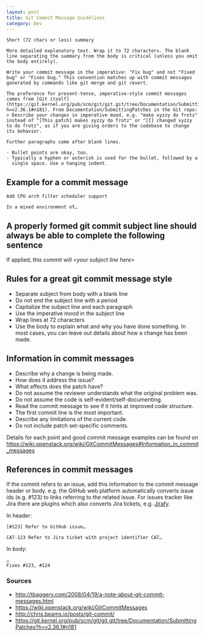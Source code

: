 ```yaml
---
layout: post
title: Git Commit Message Guidelines
category: Dev
---
```


```
Short (72 chars or less) summary

More detailed explanatory text. Wrap it to 72 characters. The blank
line separating the summary from the body is critical (unless you omit
the body entirely).

Write your commit message in the imperative: "Fix bug" and not "Fixed
bug" or "Fixes bug." This convention matches up with commit messages
generated by commands like git merge and git revert.

The preference for present-tense, imperative-style commit messages comes from [Git itself](https://git.kernel.org/pub/scm/git/git.git/tree/Documentation/SubmittingPatches?h=v2.36.1#n181). From Documentation/SubmittingPatches in the Git repo:
> Describe your changes in imperative mood, e.g. "make xyzzy do frotz" instead of "[This patch] makes xyzzy do frotz" or "[I] changed xyzzy to do frotz", as if you are giving orders to the codebase to change its behavior.

Further paragraphs come after blank lines.

- Bullet points are okay, too.
- Typically a hyphen or asterisk is used for the bullet, followed by a
  single space. Use a hanging indent.
```

## Example for a commit message

```
Add CPU arch filter scheduler support

In a mixed environment of…
```

## A properly formed git commit subject line should always be able to complete the following sentence

If applied, this commit will *\<your subject line here\>*

## Rules for a great git commit message style

* Separate subject from body with a blank line
* Do not end the subject line with a period
* Capitalize the subject line and each paragraph
* Use the imperative mood in the subject line
* Wrap lines at 72 characters
* Use the body to explain what and why you have done something. In most cases, you can leave out details about how a
  change has been made.

## Information in commit messages

* Describe why a change is being made.
* How does it address the issue?
* What effects does the patch have?
* Do not assume the reviewer understands what the original problem was.
* Do not assume the code is self-evident/self-documenting.
* Read the commit message to see if it hints at improved code structure.
* The first commit line is the most important.
* Describe any limitations of the current code.
* Do not include patch set-specific comments.

Details for each point and good commit message examples can be found
on https://wiki.openstack.org/wiki/GitCommitMessages#Information_in_commit_messages

## References in commit messages

If the commit refers to an issue, add this information to the commit message header or body. e.g. the GitHub web
platform automatically converts issue ids (e.g. #123) to links referring to the related issue. For issues tracker like
Jira there are plugins which also converts Jira tickets,
e.g. [Jirafy](https://chrome.google.com/webstore/detail/jirafy/npldkpkhkmpnfhpmeoahhakbgcldplbj).

In header:

```
[#123] Refer to GitHub issue…
```

```
CAT-123 Refer to Jira ticket with project identifier CAT…
```

In body:

```
…
Fixes #123, #124
```

### Sources

* http://tbaggery.com/2008/04/19/a-note-about-git-commit-messages.html
* https://wiki.openstack.org/wiki/GitCommitMessages
* http://chris.beams.io/posts/git-commit/
* https://git.kernel.org/pub/scm/git/git.git/tree/Documentation/SubmittingPatches?h=v2.36.1#n181
